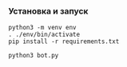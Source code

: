 ### Установка  и запуск
    python3 -m venv env
    . ./env/bin/activate
    pip install -r requirements.txt

    python3 bot.py